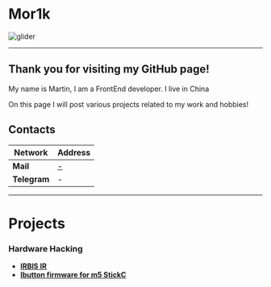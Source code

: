# Mor1k

![glider](https://media1.tenor.com/m/mkrG3g9HwAcAAAAC/classroom-of-the-elite-youkoso-jitsuryoku-shijou-shugi-no-kyoushitsu-e.gif)
_________
## Thank you for visiting my GitHub page!

My name is Martin, I am a FrontEnd developer. I live in China

On this page I will post various projects related to my work and hobbies!


## Contacts

|Network|Address|
|--|--|
|**Mail**|[-]()|
|**Telegram**|-|

________

# Projects

### Hardware Hacking

- **[IRBIS IR](https://github.com/MOR1K/IRBIS_IR)**
- **[Ibutton firmware for m5 StickC](https://github.com/MOR1K/iButton-firmware-for-m5-Stickc-plus2)**
